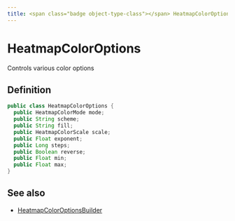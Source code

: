 ```yaml
---
title: <span class="badge object-type-class"></span> HeatmapColorOptions
---
```

# <span class="badge object-type-class"></span> HeatmapColorOptions

Controls various color options

## Definition

```java
public class HeatmapColorOptions {
  public HeatmapColorMode mode;
  public String scheme;
  public String fill;
  public HeatmapColorScale scale;
  public Float exponent;
  public Long steps;
  public Boolean reverse;
  public Float min;
  public Float max;
}
```
## See also

 * <span class="badge builder"></span> [HeatmapColorOptionsBuilder](./builder-HeatmapColorOptionsBuilder.md)
